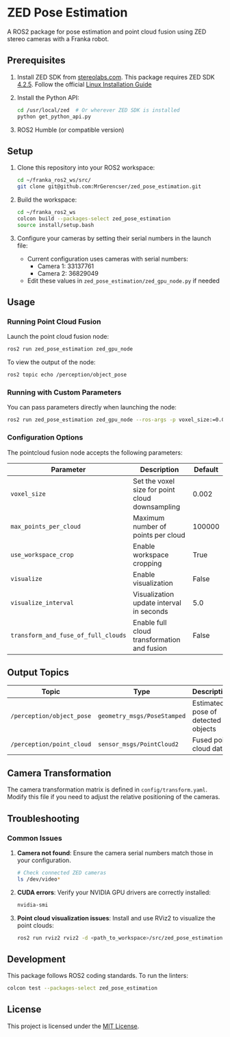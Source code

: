 # ZED Pose Estimation

A ROS2 package for pose estimation and point cloud fusion using ZED stereo cameras with a Franka robot.

## Prerequisites

1. Install ZED SDK from [stereolabs.com](https://www.stereolabs.com/en-ch/developers/). This package requires ZED SDK [4.2.5](https://www.stereolabs.com/en-ch/developers/release/4.2#82af3640d775). Follow the official [Linux Installation Guide](https://www.stereolabs.com/docs/installation/linux/)

2. Install the Python API:
   ```bash
   cd /usr/local/zed  # Or wherever ZED SDK is installed
   python get_python_api.py
   ```

3. ROS2 Humble (or compatible version)

## Setup

1. Clone this repository into your ROS2 workspace:
   ```bash
   cd ~/franka_ros2_ws/src/
   git clone git@github.com:MrGerencser/zed_pose_estimation.git
   ```

2. Build the workspace:
   ```bash
   cd ~/franka_ros2_ws
   colcon build --packages-select zed_pose_estimation
   source install/setup.bash
   ```

3. Configure your cameras by setting their serial numbers in the launch file:
   - Current configuration uses cameras with serial numbers:
     - Camera 1: 33137761
     - Camera 2: 36829049
   - Edit these values in `zed_pose_estimation/zed_gpu_node.py` if needed

## Usage

### Running Point Cloud Fusion

Launch the point cloud fusion node:
```bash
ros2 run zed_pose_estimation zed_gpu_node
```

To view the output of the node:
```bash
ros2 topic echo /perception/object_pose
```

### Running with Custom Parameters

You can pass parameters directly when launching the node:
```bash
ros2 run zed_pose_estimation zed_gpu_node --ros-args -p voxel_size:=0.003 -p visualize:=true
```

### Configuration Options

The pointcloud fusion node accepts the following parameters:

| Parameter | Description | Default |
|-----------|-------------|---------|
| `voxel_size` | Set the voxel size for point cloud downsampling | 0.002 |
| `max_points_per_cloud` | Maximum number of points per cloud | 100000 |
| `use_workspace_crop` | Enable workspace cropping | True |
| `visualize` | Enable visualization | False |
| `visualize_interval` | Visualization update interval in seconds | 5.0 |
| `transform_and_fuse_of_full_clouds` | Enable full cloud transformation and fusion | False |

## Output Topics

| Topic | Type | Description |
|-------|------|-------------|
| `/perception/object_pose` | `geometry_msgs/PoseStamped` | Estimated pose of detected objects |
| `/perception/point_cloud` | `sensor_msgs/PointCloud2` | Fused point cloud data |

## Camera Transformation

The camera transformation matrix is defined in `config/transform.yaml`. Modify this file if you need to adjust the relative positioning of the cameras.

## Troubleshooting

### Common Issues

1. **Camera not found**: Ensure the camera serial numbers match those in your configuration.
   ```bash
   # Check connected ZED cameras
   ls /dev/video*
   ```

2. **CUDA errors**: Verify your NVIDIA GPU drivers are correctly installed:
   ```bash
   nvidia-smi
   ```

3. **Point cloud visualization issues**: Install and use RViz2 to visualize the point clouds:
   ```bash
   ros2 run rviz2 rviz2 -d <path_to_workspace>/src/zed_pose_estimation/config/visualization.rviz
   ```

## Development

This package follows ROS2 coding standards. To run the linters:

```bash
colcon test --packages-select zed_pose_estimation
```

## License

This project is licensed under the [MIT License](LICENSE).